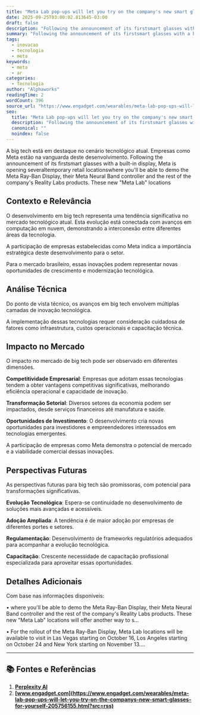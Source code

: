 ```yaml
---
title: "Meta Lab pop-ups will let you try on the company's new smart glasses for yourself"
date: 2025-09-25T03:00:02.813645-03:00
draft: false
description: "Following the announcement of its firstsmart glasses with a built-in display, Meta is opening severaltemporary retail locationswhere you'll be able to demo t..."
summary: "Following the announcement of its firstsmart glasses with a built-in display, Meta is opening severaltemporary retail locationswhere you'll be able to demo t..."
tags:
  - inovacao
  - tecnologia
  - meta
keywords:
  - meta
  - ar
categories:
  - Tecnologia
author: "Alphaworks"
readingTime: 2
wordCount: 396
source_url: "https://www.engadget.com/wearables/meta-lab-pop-ups-will-let-you-try-on-the-companys-new-smart-glasses-for-yourself-205756155.html?src=rss"
seo:
  title: "Meta Lab pop-ups will let you try on the company's new smart glasses for yourself"
  description: "Following the announcement of its firstsmart glasses with a built-in display, Meta is opening severaltemporary retail locationswhere you'll be able to demo t..."
  canonical: ""
  noindex: false
---
```


A big tech está em destaque no cenário tecnológico atual. Empresas como Meta estão na vanguarda deste desenvolvimento. Following the announcement of its firstsmart glasses with a built-in display, Meta is opening severaltemporary retail locationswhere you'll be able to demo the Meta Ray-Ban Display, their Meta Neural Band controller and the rest of the company's Reality Labs products. These new "Meta Lab" locations 

## Contexto e Relevância

O desenvolvimento em big tech representa uma tendência significativa no mercado tecnológico atual. Esta evolução está conectada com avanços em computação em nuvem, demonstrando a interconexão entre diferentes áreas da tecnologia.

A participação de empresas estabelecidas como Meta indica a importância estratégica deste desenvolvimento para o setor.

Para o mercado brasileiro, essas inovações podem representar novas oportunidades de crescimento e modernização tecnológica.
## Análise Técnica

Do ponto de vista técnico, os avanços em big tech envolvem múltiplas camadas de inovação tecnológica.



A implementação dessas tecnologias requer consideração cuidadosa de fatores como infraestrutura, custos operacionais e capacitação técnica.
## Impacto no Mercado

O impacto no mercado de big tech pode ser observado em diferentes dimensões.

**Competitividade Empresarial**: Empresas que adotam essas tecnologias tendem a obter vantagens competitivas significativas, melhorando eficiência operacional e capacidade de inovação.

**Transformação Setorial**: Diversos setores da economia podem ser impactados, desde serviços financeiros até manufatura e saúde.

**Oportunidades de Investimento**: O desenvolvimento cria novas oportunidades para investidores e empreendedores interessados em tecnologias emergentes.

A participação de empresas como Meta demonstra o potencial de mercado e a viabilidade comercial dessas inovações.
## Perspectivas Futuras

As perspectivas futuras para big tech são promissoras, com potencial para transformações significativas.

**Evolução Tecnológica**: Espera-se continuidade no desenvolvimento de soluções mais avançadas e acessíveis.

**Adoção Ampliada**: A tendência é de maior adoção por empresas de diferentes portes e setores.

**Regulamentação**: Desenvolvimento de frameworks regulatórios adequados para acompanhar a evolução tecnológica.

**Capacitação**: Crescente necessidade de capacitação profissional especializada para aproveitar essas oportunidades.
## Detalhes Adicionais

Com base nas informações disponíveis:

• where you'll be able to demo the Meta Ray-Ban Display, their Meta Neural Band controller and the rest of the company's Reality Labs products. These new "Meta Lab" locations will offer another way to s...

• For the rollout of the Meta Ray-Ban Display, Meta Lab locations will be available to visit in Las Vegas starting on October 16, Los Angeles starting on October 24 and New York starting on November 13....



---

## 📚 Fontes e Referências

1. **[Perplexity AI](https://www.perplexity.ai/)**
2. **[www.engadget.com](https://www.engadget.com/wearables/meta-lab-pop-ups-will-let-you-try-on-the-companys-new-smart-glasses-for-yourself-205756155.html?src=rss)**
